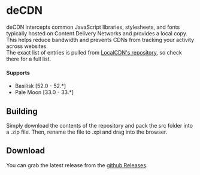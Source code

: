# deCDN

deCDN intercepts common JavaScript libraries, stylesheets, and fonts typically hosted on Content Delivery Networks and provides a local copy. This helps reduce bandwidth and prevents CDNs from tracking your activity across websites.  
The exact list of entries is pulled from [LocalCDN's repository](//codeberg.org/nobody/LocalCDN), so check there for a full list.

#### Supports
 * Basilisk  [52.0 - 52.*]
 * Pale Moon [33.0 - 33.*]

## Building
Simply download the contents of the repository and pack the src folder into a .zip file. Then, rename the file to .xpi and drag into the browser.

## Download
You can grab the latest release from the [github Releases](https://github.com/Mafiadoener36/deCDN-basilisk/releases/latest).
